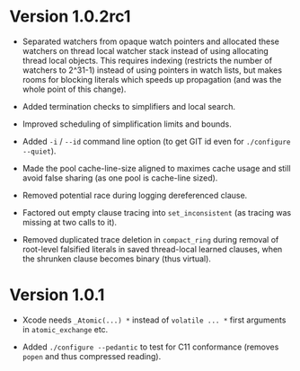 # Version 1.0.2rc1

- Separated watchers from opaque watch pointers and allocated
  these watchers on thread local watcher stack instead of using
  allocating thread local objects.  This requires indexing
  (restricts the number of watchers to 2^31-1) instead of
  using pointers in watch lists, but makes rooms for blocking
  literals which speeds up propagation (and was the whole point
  of this change).

- Added termination checks to simplifiers and local search.

- Improved scheduling of simplification limits and bounds.

- Added `-i` / `--id` command line option
  (to get GIT id even for `./configure --quiet`).

- Made the pool cache-line-size aligned to maximes cache usage
  and still avoid false sharing (as one pool is cache-line sized).

- Removed potential race during logging dereferenced clause.

- Factored out empty clause tracing into `set_inconsistent`
  (as tracing was missing at two calls to it).

- Removed duplicated trace deletion in `compact_ring` during removal
  of root-level falsified literals in saved thread-local learned clauses,
  when the shrunken clause becomes binary (thus virtual).

# Version 1.0.1

- Xcode needs `_Atomic(...) *` instead of `volatile ... *` first arguments in
  `atomic_exchange` etc.

- Added `./configure --pedantic` to test for C11 conformance
  (removes `popen` and thus compressed reading).
